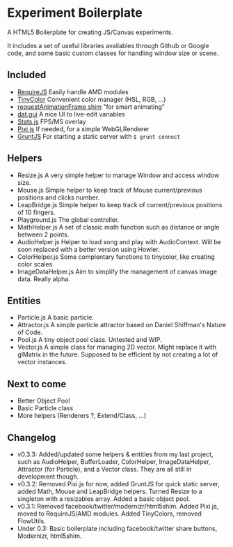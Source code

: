 # Experiment Boilerplate

A HTML5 Boilerplate for creating JS/Canvas experiments.

It includes a set of useful libraries availables through Github or Google code, and some basic custom classes for handling window size or scene.

## Included
* [RequireJS](requirejs.org) Easily handle AMD modules
* [TinyColor](bgrins.github.io/TinyColor/) Convenient color manager (HSL, RGB, …)
* [requestAnimationFrame shim](https://gist.github.com/ozke/6209435) "for smart animating"
* [dat.gui](http://workshop.chromeexperiments.com/examples/gui/#1--Basic-Usage) A nice UI to live-edit variables
* [Stats.js](https://github.com/mrdoob/stats.js/) FPS/MS overlay
* [Pixi.js](https://github.com/GoodBoyDigital/pixi.js) If needed, for a simple WebGLRenderer
* [GruntJS](http://gruntjs.com) For starting a static server with `$ grunt connect`

## Helpers
* Resize.js A very simple helper to manage Window and access window size.
* Mouse.js Simple helper to keep track of Mouse current/previous positions and clicks number.
* LeapBridge.js Simple helper to keep track of current/previous positions of 10 fingers.
* Playground.js The global controller.
* MathHelper.js A set of classic math function such as distance or angle between 2 points.
* AudioHelper.js Helper to load song and play with AudioContext. Will be soon replaced with a better version using Howler.
* ColorHelper.js Some complentary functions to tinycolor, like creating color scales.
* ImageDataHelper.js Aim to simplify the management of canvas image data. Really alpha.

## Entities
* Particle.js A basic particle.
* Attractor.js A simple particle attractor based on Daniel Shiffman's Nature of Code.
* Pool.js A tiny object pool class. Untested and WIP.
* Vector.js A simple class for managing 2D vector. Might replace it with glMatrix in the future. Supposed to be efficient by not creating a lot of vector instances.

## Next to come
* Better Object Pool
* Basic Particle class
* More helpers (Renderers ?, Extend/Class, …)

## Changelog
* v0.3.3: Added/updated some helpers & entities from my last project, such as AudioHelper, BufferLoader, ColorHelper, ImageDataHelper, Attractor (for Particle), and a Vector class. They are all still in development though.
* v0.3.2: Removed Pixi.js for now, added GruntJS for quick static server, added Math, Mouse and LeapBridge helpers. Turned Resize to a singleton with a resizables array. Added a basic object pool.
* v0.3.1: Removed facebook/twitter/modernizr/html5shim. Added Pixi.js, moved to RequireJS/AMD modules. Added TinyColors, removed FlowUtils.
* Under 0.3: Basic boilerplate including facebook/twitter share buttons, Modernizr, html5shim.